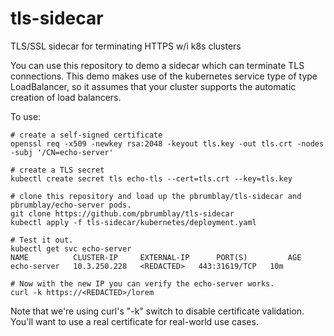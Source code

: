 # tls-sidecar
TLS/SSL sidecar for terminating HTTPS w/i k8s clusters

You can use this repository to demo a sidecar which can terminate TLS connections. This demo makes use of the kubernetes service type of type LoadBalancer, so it assumes that your cluster supports the automatic creation of load balancers. 

To use:
```
# create a self-signed certificate
openssl req -x509 -newkey rsa:2048 -keyout tls.key -out tls.crt -nodes -subj '/CN=echo-server'
```

```
# create a TLS secret
kubectl create secret tls echo-tls --cert=tls.crt --key=tls.key
```

```
# clone this repository and load up the pbrumblay/tls-sidecar and pbrumblay/echo-server pods.
git clone https://github.com/pbrumblay/tls-sidecar
kubectl apply -f tls-sidecar/kubernetes/deployment.yaml
```

```
# Test it out. 
kubectl get svc echo-server
NAME          CLUSTER-IP     EXTERNAL-IP      PORT(S)         AGE
echo-server   10.3.250.228   <REDACTED>   443:31619/TCP   10m

# Now with the new IP you can verify the echo-server works.
curl -k https://<REDACTED>/lorem
```

Note that we're using curl's "-k" switch to disable certificate validation. You'll want to use a real certificate for real-world use cases.

